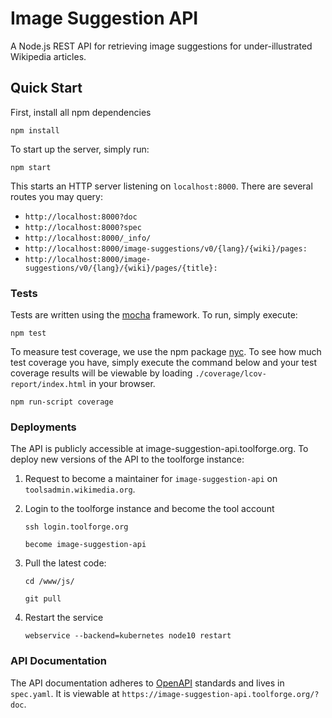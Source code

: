 # Image Suggestion API 

A Node.js REST API for retrieving image suggestions for under-illustrated Wikipedia articles. 

## Quick Start

First, install all npm dependencies

```
npm install
```

To start up the server, simply run:

```
npm start
```

This starts an HTTP server listening on `localhost:8000`. There are several
routes you may query:

* `http://localhost:8000?doc`
* `http://localhost:8000?spec`
* `http://localhost:8000/_info/`
* `http://localhost:8000/image-suggestions/v0/{lang}/{wiki}/pages:`
* `http://localhost:8000/image-suggestions/v0/{lang}/{wiki}/pages/{title}:`

### Tests

Tests are written using the [mocha](https://mochajs.org/) framework. To run, simply execute:

```
npm test
```

To measure test coverage, we use the npm package [nyc](https://www.npmjs.com/package/nyc). To see how much test coverage you have, simply execute the command below and your test coverage results will be viewable by loading `./coverage/lcov-report/index.html` in your browser.

```
npm run-script coverage
```

### Deployments

The API is publicly accessible at image-suggestion-api.toolforge.org. To deploy new versions of the API to the toolforge instance:

1. Request to become a maintainer for `image-suggestion-api` on `toolsadmin.wikimedia.org`.
2. Login to the toolforge instance and become the tool account
	```
	ssh login.toolforge.org
	```
	```
	become image-suggestion-api
	```

3. Pull the latest code:
	```
	cd /www/js/
	```
	```
	git pull
	```

4. Restart the service
	```
	webservice --backend=kubernetes node10 restart
	```

### API Documentation

The API documentation adheres to [OpenAPI](https://swagger.io/specification/) standards and lives in `spec.yaml`. It is viewable at `https://image-suggestion-api.toolforge.org/?doc`.


